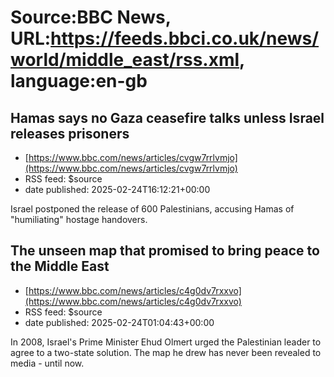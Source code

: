 # Source:BBC News, URL:https://feeds.bbci.co.uk/news/world/middle_east/rss.xml, language:en-gb

## Hamas says no Gaza ceasefire talks unless Israel releases prisoners
 - [https://www.bbc.com/news/articles/cvgw7rrlvmjo](https://www.bbc.com/news/articles/cvgw7rrlvmjo)
 - RSS feed: $source
 - date published: 2025-02-24T16:12:21+00:00

Israel postponed the release of 600 Palestinians, accusing Hamas of "humiliating" hostage handovers.

## The unseen map that promised to bring peace to the Middle East
 - [https://www.bbc.com/news/articles/c4g0dv7rxxvo](https://www.bbc.com/news/articles/c4g0dv7rxxvo)
 - RSS feed: $source
 - date published: 2025-02-24T01:04:43+00:00

In 2008, Israel's Prime Minister Ehud Olmert urged the Palestinian leader to agree to a two-state solution. The map he drew has never been revealed to media - until now.

